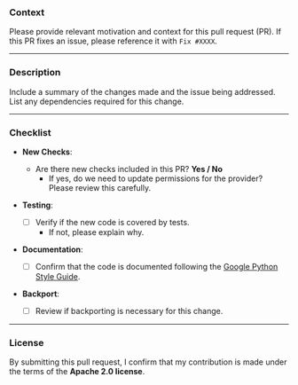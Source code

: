 ### Context

Please provide relevant motivation and context for this pull request (PR).
If this PR fixes an issue, please reference it with `Fix #XXXX`.

---

### Description

Include a summary of the changes made and the issue being addressed.
List any dependencies required for this change.

---

### Checklist

- **New Checks**:
  - Are there new checks included in this PR? **Yes / No**
    - If yes, do we need to update permissions for the provider? Please review this carefully.

- **Testing**:
  - [ ] Verify if the new code is covered by tests.
    - If not, please explain why.

- **Documentation**:
  - [ ] Confirm that the code is documented following the [Google Python Style Guide](https://github.com/google/styleguide/blob/gh-pages/pyguide.md#38-comments-and-docstrings).

- **Backport**:
  - [ ] Review if backporting is necessary for this change.

---

### License

By submitting this pull request, I confirm that my contribution is made under the terms of the **Apache 2.0 license**.